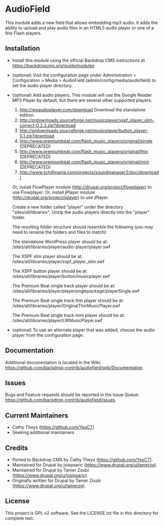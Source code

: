 AudioField
======================

This module adds a new field that allows embedding mp3 audio. It adds the
ability to upload and play audio files in an HTML5 audio player or one of a few
Flash players.

Installation
------------

- Install this module using the official Backdrop CMS instructions at
  https://backdropcms.org/guide/modules

- (optional) Visit the configuration page under Administration > Configuration >
  Media > AudioField (admin/config/media/audiofield) to set the audio player
  directory.

- (optional) Add audio players. This module will use the Google Reader MP3
  Player by default, but there are several other supported players:
  1. http://wpaudioplayer.com/download Download the standalone edition.
  2. http://prdownloads.sourceforge.net/musicplayer/xspf_player_slim-correct-0.2.3.zip?download
  3. http://prdownloads.sourceforge.net/musicplayer/button_player-0.1.zip?download
  4. http://www.premiumbeat.com/flash_music_players/original/single (DEPRECATED)
  5. http://www.premiumbeat.com/flash_music_players/original/thin   (DEPRECATED)
  6. http://www.premiumbeat.com/flash_music_players/original/mini   (DEPRECATED)
  7. http://www.schillmania.com/projects/soundmanager2/doc/download/

  Or, install FlowPlayer module (http://drupal.org/project/flowplayer) to use
  Flowplayer. Or, install jPlayer module (http://drupal.org/project/jplayer) to
  use jPlayer.

  Create a new folder called "player" under the directory "sites/all/libraries".
  Unzip the audio players directly into the "player" folder.

  The resulting folder structure should resemble the following (you may need to
  rename the folders and files to match):

  The standalone WordPress player should be at:
  /sites/all/libraries/player/audio-player/player.swf

  The XSPF slim player should be at:
  /sites/all/libraries/player/xspf_player_slim.swf

  The XSPF button player should be at:
  /sites/all/libraries/player/button/musicplayer.swf

  The Premium Beat single track player should be at:
  /sites/all/libraries/player/playersinglepackage/playerSingle.swf

  The Premium Beat single track thin player should be at:
  /sites/all/libraries/player/OriginalThinMusicPlayer.swf

  The Premium Beat single track mini player should be at:
  /sites/all/libraries/player/LWMusicPlayer.swf

- (optional) To use an alternate player that was added, choose the audio player
  from the configuration page.

Documentation
-------------

Additional documentation is located in the Wiki:
https://github.com/backdrop-contrib/audiofield/wiki/Documentation

Issues
------

Bugs and Feature requests should be reported in the Issue Queue:
https://github.com/backdrop-contrib/audiofield/issues

Current Maintainers
-------------------

- Cathy Theys (https://github.com/YesCT)
- Seeking additional maintainers

Credits
-------

- Ported to Backdrop CMS by Cathy Theys (https://github.com/YesCT).
- Maintained for Drupal by josipsaric (https://www.drupal.org/u/tamerzg).
- Maintained for Drupal by Tamer Zoubi (https://www.drupal.org/u/josipsaric).
- Originally written for Drupal by Tamer Zoubi (https://www.drupal.org/u/tamerzg).

License
-------

This project is GPL v2 software. See the LICENSE.txt file in this directory for
complete text.
